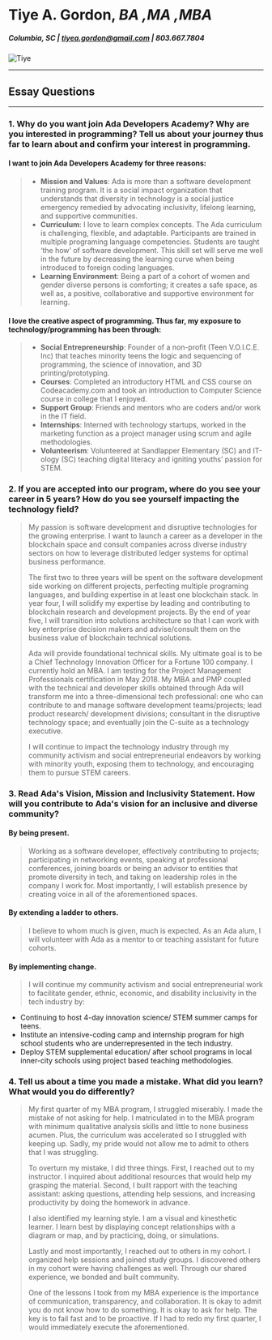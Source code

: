 # Tiye A. Gordon, _BA ,MA ,MBA_ 
##### Columbia, SC | tiyea.gordon@gmail.com | 803.667.7804 
>
![Tiye](http://theminorityeye.com/wp-content/uploads/2017/08/Tiye-Gordon.png)
>
>
>
___
## Essay Questions 
___
### 1. Why do you want join Ada Developers Academy? Why are you interested in programming? Tell us about your journey thus far to learn about and confirm your interest in programming.  
>
#### I want to join Ada Developers Academy for three reasons:  
> *	**Mission and Values**: Ada is more than a software development training program. It is a social impact organization that understands that diversity in technology is a social justice emergency remedied by advocating inclusivity, lifelong learning, and supportive communities. 
> *	**Curriculum**: I love to learn complex concepts. The Ada curriculum is challenging, flexible, and adaptable. Participants are trained in multiple programing language competencies. Students are taught ‘the how’ of software development. This skill set will serve me well in the future by decreasing the learning curve when being introduced to foreign coding languages.  
> *	**Learning Environment**:  Being a part of a cohort of women and gender diverse persons is comforting; it creates a safe space, as well as, a positive, collaborative and supportive environment for learning.  
>
#### I love the creative aspect of programming. Thus far, my exposure to technology/programming has been through:
> *	**Social Entrepreneurship**: Founder of a non-profit (Teen V.O.I.C.E. Inc) that teaches minority teens the logic and sequencing of programming, the science of innovation, and 3D printing/prototyping. 
> *	**Courses**: Completed an introductory HTML and CSS course on Codeacademy.com and took an introduction to Computer Science course in college that I enjoyed. 
> *	**Support Group**: Friends and mentors who are coders and/or work in the IT field. 
> *	**Internships**: Interned with technology startups, worked in the marketing function as a project manager using scrum and agile methodologies. 
> *	**Volunteerism**: Volunteered at Sandlapper Elementary (SC) and IT-ology (SC) teaching digital literacy and igniting youths’ passion for STEM. 
>
>
### 2. If you are accepted into our program, where do you see your career in 5 years? How do you see yourself impacting the technology field? 
>
> My passion is software development and disruptive technologies for the growing enterprise. I want to launch a career as a developer in the blockchain space and consult companies across diverse industry sectors on how to leverage distributed ledger systems for optimal business performance.
>
> The first two to three years will be spent on the software development side working on different projects, perfecting multiple programing languages, and building expertise in at least one blockchain stack. In year four, I will solidify my expertise by leading and contributing to blockchain research and development projects. By the end of year five, I will transition into solutions architecture so that I can work with key enterprise decision makers and advise/consult them on the business value of blockchain technical solutions.
>
> Ada will provide foundational technical skills. My ultimate goal is to be a Chief Technology Innovation Officer for a Fortune 100 company. I currently hold an MBA. I am testing for the Project Management Professionals certification in May 2018. My MBA and PMP coupled with the technical and developer skills obtained through Ada will transform me into a three-dimensional tech professional: one who can contribute to and manage software development teams/projects; lead product research/ development divisions; consultant in the disruptive technology space; and eventually join the C-suite as a technology executive. 
>
> I will continue to impact the technology industry through my community activism and social entrepreneurial endeavors by working with minority youth, exposing them to technology, and encouraging them to pursue STEM careers. 
>
>
### 3. Read Ada's Vision, Mission and Inclusivity Statement. How will you contribute to Ada's vision for an inclusive and diverse community?  
> 
#### By being present. 
> Working as a software developer, effectively contributing to projects; participating in networking events, speaking at professional conferences, joining boards or being an advisor to entities that promote diversity in tech, and taking on leadership roles in the company I work for. Most importantly, I will establish presence by creating voice in all of the aforementioned spaces. 
>
#### By extending a ladder to others.  
> I believe to whom much is given, much is expected. As an Ada alum, I will volunteer with Ada as a mentor to or teaching assistant for future cohorts.  
>
#### By implementing change.
> I will continue my community activism and social entrepreneurial work to facilitate gender, ethnic, economic, and disability inclusivity in the tech industry by: 
* Continuing to host 4-day innovation science/ STEM summer camps for teens.
* Institute an intensive-coding camp and internship program for high school students who are underrepresented in the tech industry. 
* Deploy STEM supplemental education/ after school programs in local inner-city schools using project based teaching methodologies. 
>
>
### 4. Tell us about a time you made a mistake. What did you learn? What would you do differently? 
>
> My first quarter of my MBA program, I struggled miserably. I made the mistake of not asking for help. I matriculated in to the MBA program with minimum qualitative analysis skills and little to none business acumen. Plus, the curriculum was accelerated so I struggled with keeping up.  Sadly, my pride would not allow me to admit to others that I was struggling. 
>
> To overturn my mistake, I did three things. First, I reached out to my instructor. I inquired about additional resources that would help my grasping the material. Second, I built rapport with the teaching assistant: asking questions, attending help sessions, and increasing productivity by doing the homework in advance. 
>
> I also identified my learning style. I am a visual and kinesthetic learner. I learn best by displaying concept relationships with a diagram or map, and by practicing, doing, or simulations. 
>
> Lastly and most importantly, I reached out to others in my cohort. I organized help sessions and joined study groups. I discovered others in my cohort were having challenges as well. Through our shared experience, we bonded and built community. 
>
> One of the lessons I took from my MBA experience is the importance of communication, transparency, and collaboration. It is okay to admit you do not know how to do something.  It is okay to ask for help. The key is to fail fast and to be proactive. If I had to redo my first quarter, I would immediately execute the aforementioned.  
